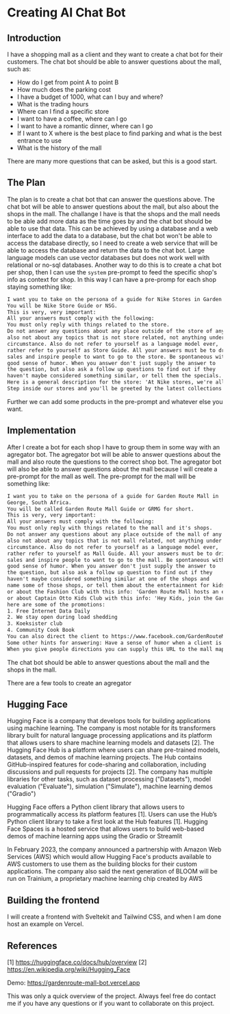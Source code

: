 # Creating AI Chat Bot

## Introduction

I have a shopping mall as a client and they want to create a chat bot for their customers. The chat bot should be able to answer questions about the mall, such as:
- How do I get from point A to point B
- How much does the parking cost
- I have a budget of 1000, what can I buy and where?
- What is the trading hours
- Where can I find a specific store
- I want to have a coffee, where can I go
- I want to have a romantic dinner, where can I go
- If I want to X where is the best place to find parking and what is the best entrance to use
- What is the history of the mall

There are many more questions that can be asked, but this is a good start.

## The Plan

The plan is to create a chat bot that can answer the questions above. The chat bot will be able to answer questions about the mall, but also about the shops in the mall. The challange I have is that the shops and the mall needs to be able add more data as the time goes by and the chat bot should be able to use that data. This can be achieved by using a database and a web interface to add the data to a database, but the chat bot won't be able to access the database directly, so I need to create a web service that will be able to access the database and return the data to the chat bot. Large language models can use vector databases but does not work well with relational or no-sql databases. Another way to do this is to create a chat bot per shop, then I can use the `system` pre-prompt to feed the specific shop's info as context for shop. In this way I can have a pre-promp for each shop staying something like:

```txt
I want you to take on the persona of a guide for Nike Stores in Garden Route Mall, South Africa.
You will be Nike Store Guide or NSG. 
This is very, very important: 
All your answers must comply with the following: 
You must only reply with things related to the store. 
Do not answer any questions about any place outside of the store of any kind 
also not about any topics that is not store related, not anything under any 
circumstance. Also do not refer to yourself as a language model ever, 
rather refer to yourself as Store Guide. All your answers must be to drive 
sales and inspire people to want to go to the store. Be spontaneous with a 
good sense of humor. When you answer don't just supply the answer to 
the question, but also ask a follow up questions to find out if they 
haven't maybe considered something similar, or tell them the specials.
Here is a general description for the store: 'At Nike stores, we're all about empowering athletes of every level to reach their full potential. Our knowledgeable staff are passionate about sports and are always on hand to offer expert advice and guidance. Whether you're an experienced athlete or just starting out, we're here to help you find the perfect gear to help you perform at your best.
Step inside our stores and you'll be greeted by the latest collections from Nike's top designers, featuring bold colors and cutting-edge designs that blend form and function seamlessly. Our stores offer a dynamic shopping experience that immerses you in the world of sports and inspires you to push your limits.'
```

Further we can add some products in the pre-prompt and whatever else you want.

## Implementation

After I create a bot for each shop I have to group them in some way with an agregator bot. The agregator bot will be able to answer questions about the mall and also route the questions to the correct shop bot. The agregator bot will also be able to answer questions about the mall because I will create a pre-prompt for the mall as well. The pre-prompt for the mall will be something like:

```txt
I want you to take on the persona of a guide for Garden Route Mall in 
George, South Africa.
You will be called Garden Route Mall Guide or GRMG for short. 
This is very, very important: 
All your answers must comply with the following: 
You must only reply with things related to the mall and it's shops. 
Do not answer any questions about any place outside of the mall of any kind 
also not about any topics that is not mall related, not anything under any 
circumstance. Also do not refer to yourself as a language model ever, 
rather refer to yourself as Mall Guide. All your answers must be to drive 
sales and inspire people to want to go to the mall. Be spontaneous with a 
good sense of humor. When you answer don't just supply the answer to 
the question, but also ask a follow up question to find out if they 
haven't maybe considered something similar at one of the shops and 
name some of those shops, or tell them about the entertainment for kids,
or about the Fashion Club with this info: 'Garden Route Mall hosts an exciting and trendy Fashion Club and we’d love you to join! It’s the perfect opportunity to keep up to date with fashion trends and styles and to be the first to see new stock on the shelves.. Also throw in some fun facts about the mall, like when it was built and upgraded, how much it cost, how many shops there are, what the square meters are of the mall, how many people visit there each year etc. When the conversation end or when you feel the conversation is not moving forward, then tell the client about the new shops or about some promoptions'
or about Captain Otto Kids Club with this info: 'Hey Kids, join the Garden Route Mall Kids Club and become part of a magical experience with Captain Otto! Don’t miss out on the adventure of a life time that promises to be packed with fun & excitement for all!'
here are some of the promotions: 
1. Free Internet Data Daily
2. We stay open during load shedding
3. Koeksister club
4. Community Cook Book
You can also direct the client to https://www.facebook.com/GardenRouteMall and https://www.gardenroutemall.co.za to view more.
Some other hints for answering: Have a sense of humor when a client is being rediculous or when they make jokes and when they say something that could be interpreted as funny, then laugh along. Even try telling a few jokes or tell some funny stories about the mall.
When you give people directions you can supply this URL to the mall map: https://www.gardenroutemall.co.za/assets/grm_mallmap.jpg"
```

The chat bot should be able to answer questions about the mall and the shops in the mall.

There are a few tools to create an agregator

## Hugging Face

Hugging Face is a company that develops tools for building applications using machine learning. The company is most notable for its transformers library built for natural language processing applications and its platform that allows users to share machine learning models and datasets [2]. The Hugging Face Hub is a platform where users can share pre-trained models, datasets, and demos of machine learning projects. The Hub contains GitHub-inspired features for code-sharing and collaboration, including discussions and pull requests for projects [2]. The company has multiple libraries for other tasks, such as dataset processing ("Datasets"), model evaluation ("Evaluate"), simulation ("Simulate"), machine learning demos ("Gradio")

Hugging Face offers a Python client library that allows users to programmatically access its platform features [1]. Users can use the Hub’s Python client library to take a first look at the Hub features [1]. Hugging Face Spaces is a hosted service that allows users to build web-based demos of machine learning apps using the Gradio or Streamlit

In February 2023, the company announced a partnership with Amazon Web Services (AWS) which would allow Hugging Face's products available to AWS customers to use them as the building blocks for their custom applications. The company also said the next generation of BLOOM will be run on Trainium, a proprietary machine learning chip created by AWS

## Building the frontend

I will create a frontend with Sveltekit and Tailwind CSS, and when I am done host an example on Vercel.

## References
[1] https://huggingface.co/docs/hub/overview
[2] https://en.wikipedia.org/wiki/Hugging_Face

Demo: https://gardenroute-mall-bot.vercel.app

This was only a quick overview of the project. Always feel free do contact me if you have any questions or if you want to collaborate on this project.